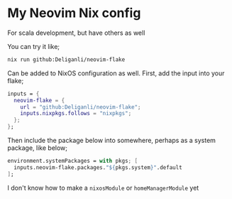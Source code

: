 # My Neovim Nix config

For scala development, but have others as well

You can try it like;

```bash
nix run github:Deliganli/neovim-flake
```

Can be added to NixOS configuration as well. First, add the input into your flake;

```nix
inputs = {
  neovim-flake = {
    url = "github:Deliganli/neovim-flake";
    inputs.nixpkgs.follows = "nixpkgs";
  };
};
```

Then include the package below into somewhere, perhaps as a system package, like below;

```nix
environment.systemPackages = with pkgs; [
  inputs.neovim-flake.packages."${pkgs.system}".default
];
```

I don't know how to make a `nixosModule` or `homeManagerModule` yet
